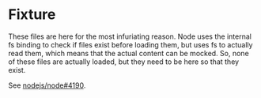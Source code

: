 # Fixture
These files are here for the most infuriating reason. Node uses the internal fs binding to check if files exist 
before loading them, but uses fs to actually read them, which means that the actual content can be mocked. So, none 
of these files are actually loaded, but they need to be here so that they exist.

See [nodejs/node#4190](https://github.com/nodejs/node/issues/4190).